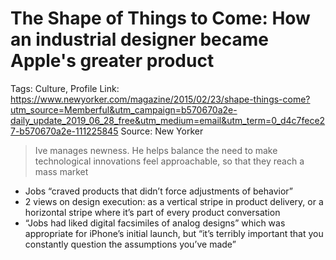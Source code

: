 # The Shape of Things to Come: How an industrial designer became Apple's greater product

Tags: Culture, Profile
Link: https://www.newyorker.com/magazine/2015/02/23/shape-things-come?utm_source=Memberful&utm_campaign=b570670a2e-daily_update_2019_06_28_free&utm_medium=email&utm_term=0_d4c7fece27-b570670a2e-111225845
Source: New Yorker

> Ive manages newness. He helps balance the need to make technological innovations feel approachable, so that they reach a mass market
> 

- Jobs “craved products that didn’t force adjustments of behavior”
- 2 views on design execution: as a vertical stripe in product delivery, or a horizontal stripe where it’s part of every product conversation
- “Jobs had liked digital facsimiles of analog designs” which was appropriate for iPhone’s initial launch, but “it’s terribly important that you constantly question the assumptions you’ve made”